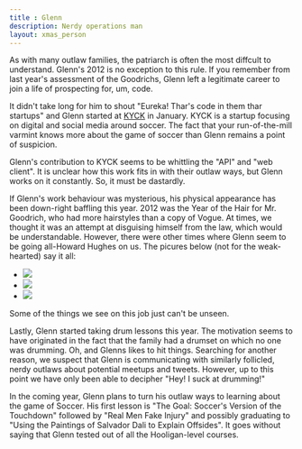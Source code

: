 ```yaml
---
title : Glenn
description: Nerdy operations man
layout: xmas_person
---
```


As with many outlaw families, the patriarch is often the most diffcult to understand. Glenn's 2012 is no exception to this rule. If you remember from last year's assessment of the Goodrichs, Glenn left a legitimate career to join a life of prospecting for, um,  code. 

It didn't take long for him to shout "Eureka! Thar's code in them thar startups" and Glenn started at [KYCK](http://kyck.com) in January. KYCK is a startup focusing on digital and social media around soccer. The fact that your run-of-the-mill varmint knows more about the game of soccer than Glenn remains a point of suspicion. 

Glenn's contribution to KYCK seems to be whittling the "API" and "web client". It is unclear how this work fits in with their outlaw ways, but Glenn works on it constantly. So, it must be dastardly.

If Glenn's work behaviour was mysterious, his physical appearance has been down-right baffling this year. 2012 was the Year of the Hair for Mr. Goodrich, who had more hairstyles than a copy of Vogue. At times, we thought it was an attempt at disguising himself from the law, which would be understandable. However, there were other times where Glenn seem to be going all-Howard Hughes on us. The picures below (not for the weak-hearted) say it all:

<ul id="gallery">
<li> <a class="pic-1" href="{{urls.media}}/images/xmas2012/hair1_big.jpg"><img src="{{urls.media}}/images/xmas2012/hair1.jpg"/></a></li>
<li> <a class="pic-2" href="{{urls.media}}/images/xmas2012/hair2_big.jpg"><img src="{{urls.media}}/images/xmas2012/hair2.jpg"/></a></li>
<li> <a class="pic-3" href="{{urls.media}}/images/xmas2012/hair3_big.jpg"><img src="{{urls.media}}/images/xmas2012/hair3.jpg"/></a></li>
</ul>

Some of the things we see on this job just can't be unseen.

Lastly, Glenn started taking drum lessons this year. The motivation seems to have originated in the fact that the family had a drumset on which no one was drumming. Oh, and Glenns likes to hit things. Searching for another reason, we suspect that Glenn is communicating with similarly follicled, nerdy outlaws about potential meetups and tweets. However, up to this point we have only been able to decipher "Hey! I suck at drumming!"

In the coming year, Glenn plans to turn his outlaw ways to learning about the game of Soccer. His first lesson is "The Goal: Soccer's Version of the Touchdown" followed by "Real Men Fake Injury" and possibly graduating to "Using the Paintings of Salvador Dali to Explain Offsides". It goes without saying that Glenn tested out of all the Hooligan-level courses.

